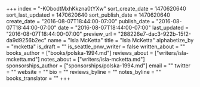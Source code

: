 +++
index = "-KObodtMxhKkzna0tYXw"
sort_create_date = 1470620640
sort_last_updated = 1470620640
sort_publish_date = 1470620640
create_date = "2016-08-07T18:44:00-07:00"
publish_date = "2016-08-07T18:44:00-07:00"
date = "2016-08-07T18:44:00-07:00"
last_updated = "2016-08-07T18:44:00-07:00"
preview_url = "288226e7-dac3-922b-15f2-da9d9256b2ec"
name = "Isla McKetta"
title = "Isla McKetta"
alphabetize_by = "mcketta"
is_draft = ""
is_seattle_pnw_writer = false
written_about = ""
books_author = ["books/polska-1994.md"]
reviews_about = ["writers/isla-mcketta.md"]
notes_about = ["writers/isla-mcketta.md"]
sponsorships_author = ["sponsorships/polska-1994.md"]
email = ""
twitter = ""
website = ""
bio = ""
reviews_byline = ""
notes_byline = ""
books_translator = ""
+++
